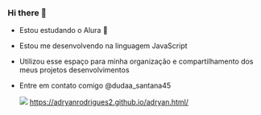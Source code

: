 ### Hi there 👋
- Estou estudando o Alura 💙
- Estou me desenvolvendo na linguagem JavaScript
- Utilizou esse espaço para minha organização e compartilhamento dos meus projetos desenvolvimentos
- Entre em contato comigo
  @dudaa_santana45

  ![](https://media1.tenor.com/m/1Z_kaktg2tgAAAAC/anna-excited.gif)
https://adryanrodrigues2.github.io/adryan.html/
